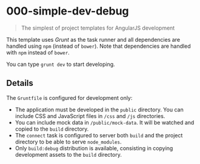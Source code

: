 # 000-simple-dev-debug
> The simplest of project templates for AngularJS development

This template uses _Grunt_ as the task runner and all dependencies are handled using `npm` (instead of `bower`).
Note that dependencies are handled with `npm` instead of `bower`.

You can type `grunt dev` to start developing.

## Details
The `Gruntfile` is configured for development only:
+ The application must be developed in the `public` directory. You can include CSS and JavaScript files in `/css` and `/js` directories.
+ You can include mock data in `/public/mock-data`. It will be watched and copied to the `build` directory.
+ The `connect` task is configured to server both `build` and the project directory to be able to serve `node_modules`.
+ Only `build:debug` distribution is available, consisting in copying development assets to the `build` directory.
